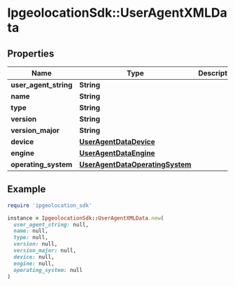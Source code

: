# IpgeolocationSdk::UserAgentXMLData

## Properties

| Name | Type | Description | Notes |
| ---- | ---- | ----------- | ----- |
| **user_agent_string** | **String** |  | [optional] |
| **name** | **String** |  | [optional] |
| **type** | **String** |  | [optional] |
| **version** | **String** |  | [optional] |
| **version_major** | **String** |  | [optional] |
| **device** | [**UserAgentDataDevice**](UserAgentDataDevice.md) |  | [optional] |
| **engine** | [**UserAgentDataEngine**](UserAgentDataEngine.md) |  | [optional] |
| **operating_system** | [**UserAgentDataOperatingSystem**](UserAgentDataOperatingSystem.md) |  | [optional] |

## Example

```ruby
require 'ipgeolocation_sdk'

instance = IpgeolocationSdk::UserAgentXMLData.new(
  user_agent_string: null,
  name: null,
  type: null,
  version: null,
  version_major: null,
  device: null,
  engine: null,
  operating_system: null
)
```

